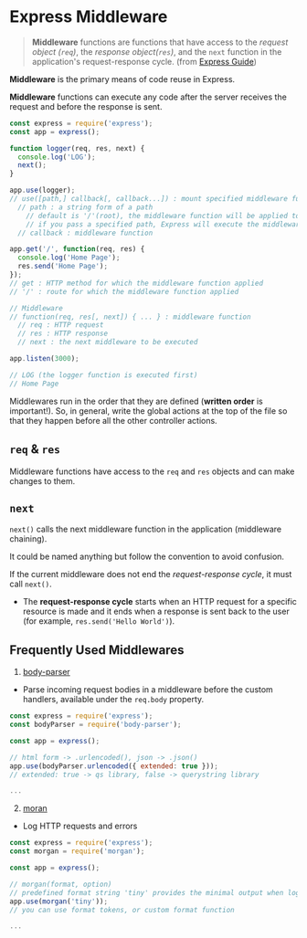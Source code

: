 # Express Middleware

> **Middleware** functions are functions that have access to the _request object (`req`)_, the _response object(`res`)_, and the `next` function in the application's request-response cycle. (from [Express Guide](https://expressjs.com/en/guide/writing-middleware.html))

**Middleware** is the primary means of code reuse in Express.

**Middleware** functions can execute any code after the server receives the request and before the response is sent.

```javascript
const express = require('express');
const app = express();

function logger(req, res, next) {
  console.log('LOG');
  next();
}

app.use(logger);
// use([path,] callback[, callback...]) : mount specified middleware function(s) at the specified path.
  // path : a string form of a path
    // default is '/'(root), the middleware function will be applied to all the paths
    // if you pass a specified path, Express will execute the middleware only when it receives a request for a URL that starts with the given path
  // callback : middleware function

app.get('/', function(req, res) {
  console.log('Home Page');
  res.send('Home Page');
});
// get : HTTP method for which the middleware function applied
// '/' : route for which the middleware function applied

// Middleware
// function(req, res[, next]) { ... } : middleware function
  // req : HTTP request
  // res : HTTP response
  // next : the next middleware to be executed

app.listen(3000);

// LOG (the logger function is executed first)
// Home Page
```

Middlewares run in the order that they are defined (**written order** is important!). So, in general, write the global actions at the top of the file so that they happen before all the other controller actions.

## `req` & `res`

Middleware functions have access to the `req` and `res` objects and can make changes to them.

## `next`

`next()` calls the next middleware function in the application (middleware chaining). 

It could be named anything but follow the convention to avoid confusion.

If the current middleware does not end the _request-response cycle_, it must call `next()`.
- The **request-response cycle** starts when an HTTP request for a specific resource is made and it ends when a response is sent back to the user (for example, `res.send('Hello World')`).

## Frequently Used Middlewares

1. [body-parser](https://github.com/expressjs/body-parser)
  - Parse incoming request bodies in a middleware before the custom handlers, available under the `req.body` property.
  ```javascript
  const express = require('express');
  const bodyParser = require('body-parser');

  const app = express();

  // html form -> .urlencoded(), json -> .json()
  app.use(bodyParser.urlencoded({ extended: true }));
  // extended: true -> qs library, false -> querystring library

  ...
  ```

2. [moran](https://github.com/expressjs/morgan)
  - Log HTTP requests and errors
  ```javascript
  const express = require('express');
  const morgan = require('morgan');

  const app = express();

  // morgan(format, option)
  // predefined format string 'tiny' provides the minimal output when logging HTTP requests (:method :url :status :res[content-length] - :response-time ms)
  app.use(morgan('tiny'));
  // you can use format tokens, or custom format function

  ...
  ```